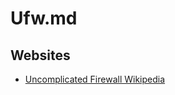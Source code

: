 # Ufw.md

## Websites

* [Uncomplicated Firewall Wikipedia](https://en.wikipedia.org/wiki/Uncomplicated_Firewall)
